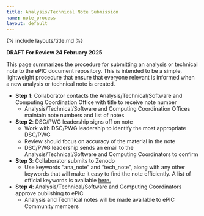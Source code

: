 ```yaml
---
title: Analysis/Technical Note Submission
name: note_process
layout: default
---
```

{% include layouts/title.md %}

**DRAFT For Review 24 February 2025**

This page summarizes the procedure for submitting an analysis or technical note to the ePIC document repository. This is intended to be a simple, lightweight procedure that ensure that everyone relevant is informed when a new analysis or technical note is created.

* **Step 1**: Collaborator contacts the Analysis/Technical/Software and Computing Coordination Office with title to receive note number
  * Analysis/Technical/Software and Computing Coordination Offices maintain note numbers and list of notes
* **Step 2**: DSC/PWG leadership signs off on note
  * Work with DSC/PWG leadership to identify the most appropriate DSC/PWG
  * Review should focus on accuracy of the material in the note
  * DSC/PWG leadership sends an email to the Analysis/Technical/Software and Computing Coordinators to confirm
* **Step 3**: Collaborator submits to Zenodo
  * Use keywords “ana_note” and “tech_note”, along with any other keywords that will make it easy to find the note efficiently. A list of official keywords is available [here.](/documents/keywords)
* **Step 4**: Analysis/Technical/Software and Computing Coordinators approve publishing to ePIC
  * Analysis and Technical notes will be made available to ePIC Community members
  